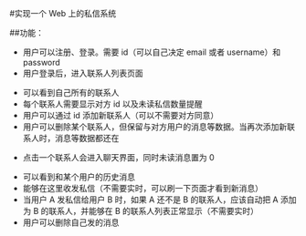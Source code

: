 #实现一个 Web 上的私信系统

##功能：

* 用户可以注册、登录。需要 id（可以自己决定 email 或者 username）和 password
* 用户登录后，进入联系人列表页面
- 可以看到自己所有的联系人
- 每个联系人需要显示对方 id 以及未读私信数量提醒
- 用户可以通过 id 添加新联系人（可以不需要对方同意）
- 用户可以删除某个联系人，但保留与对方用户的消息等数据。当再次添加新联系人时，消息等数据都还在
* 点击一个联系人会进入聊天界面，同时未读消息置为 0
- 可以看到和某个用户的历史消息
- 能够在这里收发私信（不需要实时，可以刷一下页面才看到新消息）
- 当用户 A 发私信给用户 B 时，如果 A 还不是 B 的联系人，应该自动把 A 添加为 B 的联系人，并能够在 B 的联系人列表正常显示（不需要实时）
- 用户可以删除自己发的消息
